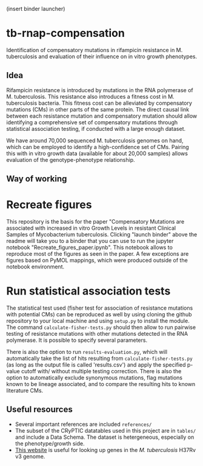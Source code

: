 (insert binder launcher)
# tb-rnap-compensation
Identification of compensatory mutations in rifampicin resistance in M. tuberculosis and evaluation of their influence on in vitro growth phenotypes.

## Idea

Rifampicin resistance is introduced by mutations in the RNA polymerase of M. tuberculosis. This resistance also introduces a fitness cost in M. tuberculosis bacteria. This fitness cost can be alleviated by compensatory mutations (CMs) in other parts of the same protein. 
The direct causal link between each resistance mutation and compensatory mutation should allow identifying a comprehensive set of compensatory mutations through statistical association testing, if conducted with a large enough dataset.

We have around 70,000 sequenced M. tuberculosis genomes on hand, which can be employed to identify a high-confidence set of CMs. Pairing this with in vitro growth data (available for about 20,000 samples) allows evaluation of the genotype-phenotype relationship. 

## Way of working

# Recreate figures

This repository is the basis for the paper "Compensatory Mutations are associated with increased in vitro Growth Levels in resistant Clinical Samples of Mycobacterium tuberculosis. Clicking "launch binder" above the readme will take you to a binder that you can use to run the jupyter notebook "Recreate_figures_paper.ipynb". This notebook allows to reproduce most of the figures as seen in the paper. A few exceptions are figures based on PyMOL mappings, which were produced outside of the notebook environment.

# Run statistical association tests

The statistical test used (fisher test for association of resistance mutations with potential CMs) can be reproduced as well by using cloning the github repository to your local machine and using `setup.py` to install the module. The command `calculate-fisher-tests.py` should then allow to run pairwise testing of resistance mutations with other mutations detected in the RNA polymerase. It is possible to specify several parameters.

There is also the option to run `results-evaluation.py`, which will automatically take the list of hits resulting from `calculate-fisher-tests.py` (as long as the output file is called 'results.csv') and apply the specified p-value cutoff with/ without multiple testing correction. There is also the option to automatically exclude synonymous mutations, flag mutations known to be lineage associated, and to compare the resulting hits to known literature CMs.

## Useful resources

* Several important references are included `references/`
* The subset of the CRyPTIC datatables used in this project are in `tables/` and include a Data Schema. The dataset is hetergeneous, especially on the phenotype/growth side.
* [This website](https://mycobrowser.epfl.ch/) is useful for looking up genes in the *M. tuberculosis* H37Rv v3 genome.
